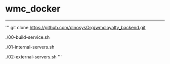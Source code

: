 # wmc_docker

---

'''
git clone https://github.com/dinosysOrg/wmcloyalty_backend.git

./00-build-service.sh

./01-internal-servers.sh

./02-external-servers.sh
'''
